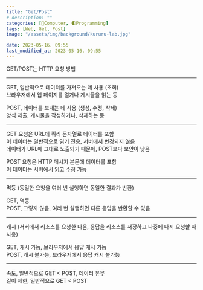 ```yaml
---
title: "Get/Post"
# description: ""
categories: [💫Computer, 🌒Programming]
tags: [Web, Get, Post]
image: "/assets/img/background/kururu-lab.jpg"

date: 2023-05-16. 09:55
last_modified_at: 2023-05-16. 09:55
---
```


GET/POST는 HTTP 요청 방법  

---

GET, 일반적으로 데이터를 가져오는 데 사용 (조회)  
브라우저에서 웹 페이지를 열거나 게시물을 읽는 등  

POST, 데이터를 보내는 데 사용 (생성, 수정, 삭제)  
양식 제출, 게시물을 작성하거나, 삭제하는 등  

---

GET 요청은 URL에 쿼리 문자열로 데이터를 포함  
이 데이터는 일반적으로 읽기 전용, 서버에서 변경되지 않음  
데이터가 URL에 그대로 노출되기 때문에, POST보다 보안이 낮음  

POST 요청은 HTTP 메시지 본문에 데이터를 포함  
이 데이터는 서버에서 읽고 수정 가능

---

멱등 (동일한 요청을 여러 번 실행하면 동일한 결과가 반환)  

GET, 멱등  
POST, 그렇지 않음, 여러 번 실행하면 다른 응답을 반환할 수 있음  

---

캐시 (서버에서 리소스를 요청한 다음, 응답을 리소스를 저장하고 나중에 다시 요청할 때 사용)  

GET, 캐시 가능, 브라우저에서 응답 캐시 가능  
POST, 캐시 불가능, 브라우저에서 응답 캐시 불가능  

---

속도, 일반적으로 GET < POST, 데이터 유무  
길이 제한, 일반적으로 GET < POST  
